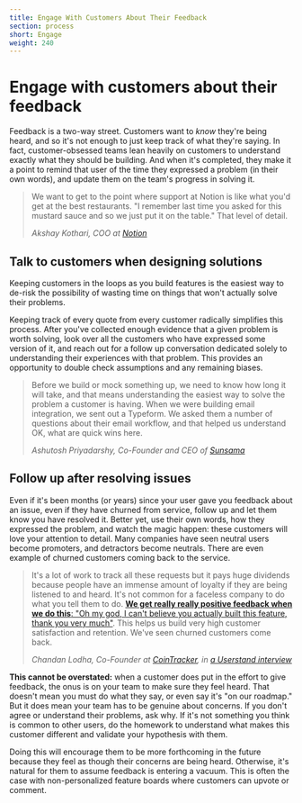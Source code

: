 ```yaml
---
title: Engage With Customers About Their Feedback
section: process
short: Engage
weight: 240
---
```


# Engage with customers about their feedback

Feedback is a two-way street. Customers want to _know_ they're being heard, and so it's not enough to just keep track of what they're saying. In fact, customer-obsessed teams lean heavily on customers to understand exactly what they should be building. And when it's completed, they make it a point to remind that user of the time they expressed a problem (in their own words), and update them on the team's progress in solving it.

> We want to get to the point where support at Notion is like what you'd get at the best restaurants. "I remember last time you asked for this mustard sauce and so we just put it on the table." That level of detail.
>
> _Akshay Kothari, COO at [Notion](https://notion.so)_

## Talk to customers when designing solutions

Keeping customers in the loops as you build features is the easiest way to de-risk the possibility of wasting time on things that won't actually solve their problems.

Keeping track of every quote from every customer radically simplifies this process. After you've collected enough evidence that a given problem is worth solving, look over all the customers who have expressed some version of it, and reach out for a follow up conversation dedicated solely to understanding their experiences with that problem. This provides an opportunity to double check assumptions and any remaining biases.

> Before we build or mock something up, we need to know how long it will take, and that means understanding the easiest way to solve the problem a customer is having. When we were building email integration, we sent out a Typeform. We asked them a number of questions about their email workflow, and that helped us understand OK, what are quick wins here.
>
> _Ashutosh Priyadarshy, Co-Founder and CEO of [Sunsama](https://sunsama.com)_

## Follow up after resolving issues

Even if it's been months (or years) since your user gave you feedback about an issue, even if they have churned from service, follow up and let them know you have resolved it. Better yet, use their own words, how they expressed the problem, and watch the magic happen: these customers will love your attention to detail. Many companies have seen neutral users become promoters, and detractors become neutrals. There are even example of churned customers coming back to the service.

> It's a lot of work to track all these requests but it pays huge dividends because people have an immense amount of loyalty if they are being listened to and heard. It's not common for a faceless company to do what you tell them to do. [**We get really really positive feedback when we do this**: "Oh my god, I can't believe you actually built this feature, thank you very much"](https://twitter.com/truedrewco/status/1202652974872506369). This helps us build very high customer satisfaction and retention. We've seen churned customers come back.
>
> _Chandan Lodha, Co-Founder at [CoinTracker](https://www.cointracker.io/), in [a Userstand interview](https://www.heraldhq.com/userstand/tracking-every-customer-request-has-cointracker-tracking-usd1b-in-assets)_

**This cannot be overstated:** when a customer does put in the effort to give feedback, the onus is on your team to make sure they feel heard. That doesn't mean you must do what they say, or even say it's "on our roadmap." But it does mean your team has to be genuine about concerns. If you don't agree or understand their problems, ask why. If it's not something you think is common to other users, do the homework to understand what makes this customer different and validate your hypothesis with them.

Doing this will encourage them to be more forthcoming in the future because they feel as though their concerns are being heard. Otherwise, it's natural for them to assume feedback is entering a vacuum. This is often the case with non-personalized feature boards where customers can upvote or comment.
